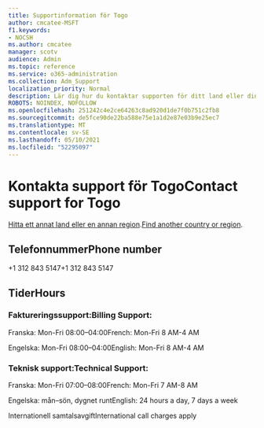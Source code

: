 ```yaml
---
title: Supportinformation för Togo
author: cmcatee-MSFT
f1.keywords:
- NOCSH
ms.author: cmcatee
manager: scotv
audience: Admin
ms.topic: reference
ms.service: o365-administration
ms.collection: Adm_Support
localization_priority: Normal
description: Lär dig hur du kontaktar supporten för ditt land eller din region.
ROBOTS: NOINDEX, NOFOLLOW
ms.openlocfilehash: 251242c4e2ce64263c8ad920d1de7f0b751c2fb8
ms.sourcegitcommit: de5fce90de22ba588e75e1a1d2e87e03b9e25ec7
ms.translationtype: MT
ms.contentlocale: sv-SE
ms.lasthandoff: 05/10/2021
ms.locfileid: "52295097"
---
```

# <a name="contact-support-for-togo"></a><span data-ttu-id="717d7-103">Kontakta support för Togo</span><span class="sxs-lookup"><span data-stu-id="717d7-103">Contact support for Togo</span></span>

<span data-ttu-id="717d7-104">[Hitta ett annat land eller en annan region](../../business-video/get-help-support.md).</span><span class="sxs-lookup"><span data-stu-id="717d7-104">[Find another country or region](../../business-video/get-help-support.md).</span></span>

## <a name="phone-number"></a><span data-ttu-id="717d7-105">Telefonnummer</span><span class="sxs-lookup"><span data-stu-id="717d7-105">Phone number</span></span>
<span data-ttu-id="717d7-106">+1 312 843 5147</span><span class="sxs-lookup"><span data-stu-id="717d7-106">+1 312 843 5147</span></span>

## <a name="hours"></a><span data-ttu-id="717d7-107">Tider</span><span class="sxs-lookup"><span data-stu-id="717d7-107">Hours</span></span>
### <a name="billing-support"></a><span data-ttu-id="717d7-108">Faktureringssupport:</span><span class="sxs-lookup"><span data-stu-id="717d7-108">Billing Support:</span></span>

<span data-ttu-id="717d7-109">Franska: Mon-Fri 08:00–04:00</span><span class="sxs-lookup"><span data-stu-id="717d7-109">French: Mon-Fri 8 AM-4 AM</span></span>

<span data-ttu-id="717d7-110">Engelska: Mon-Fri 08:00–04:00</span><span class="sxs-lookup"><span data-stu-id="717d7-110">English: Mon-Fri 8 AM-4 AM</span></span>

### <a name="technical-support"></a><span data-ttu-id="717d7-111">Teknisk support:</span><span class="sxs-lookup"><span data-stu-id="717d7-111">Technical Support:</span></span>

<span data-ttu-id="717d7-112">Franska: Mon-Fri 07:00–08:00</span><span class="sxs-lookup"><span data-stu-id="717d7-112">French: Mon-Fri 7 AM-8 AM</span></span>

<span data-ttu-id="717d7-113">Engelska: mån–sön, dygnet runt</span><span class="sxs-lookup"><span data-stu-id="717d7-113">English: 24 hours a day, 7 days a week</span></span>

<span data-ttu-id="717d7-114">Internationell samtalsavgift</span><span class="sxs-lookup"><span data-stu-id="717d7-114">International call charges apply</span></span>
